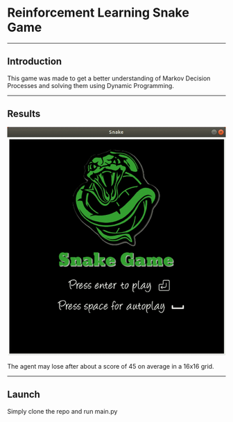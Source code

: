 # Reinforcement Learning Snake Game

----
## Introduction
This game was made to get a better understanding of Markov Decision Processes and solving them using Dynamic Programming.

----
## Results
![](test.gif)

The agent may lose after about a score of 45 on average in a 16x16 grid.

----
## Launch
Simply clone the repo and run main.py
